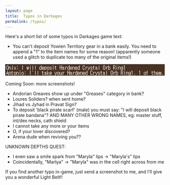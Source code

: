 ```yaml
---
layout: page
title:  Typos in Darkages
permalink: /typos/
---
```

Here's a short list of some typos in Darkages game text:

- You can't deposit Yowien Territory gear in a bank easily. You need to append a "1" to the item names for some reason! (apparently someone used a glitch to duplicate too many of the original items!)


![Append 1 Item Name](/assets/img/typos/yt-gear-1-appended.png)


Coming Soon: more screenshots!
- Andorian Greaves show up under "Greases" category in bank?
- Loures Soliders? when sent home?
- Jihad vs Jyhad in Pravat Sign?
- To deposit 'black pirate scarf' (male) you must say: "I will deposit black pirate bandana"? AND MANY OTHER WRONG NAMES, eg: master stuff, int/dex necks, cath shield
- I cannot take any more or your items
- O, if your lover discovered?
- Arena dude when reviving you??



UNKNOWN DEPTHS QUEST:
- I even saw a smile spark from "Maryla" lips -> "Maryla's" lips
- Coincidentally, "Marlya" -> "Maryla" was in the cell right across from me


If you find another typo in-game, just send a screenshot to me, and I'll give you a wonderful Light Belt!!


